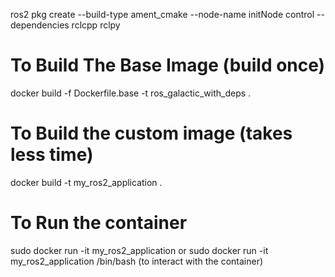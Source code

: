 ros2 pkg create --build-type ament_cmake --node-name initNode control --dependencies rclcpp rclpy

# To Build The Base Image (build once)
docker build -f Dockerfile.base -t ros_galactic_with_deps .

# To Build the custom image (takes less time)
docker build -t my_ros2_application .

# To Run the container
sudo docker run -it my_ros2_application 
or
sudo docker run -it my_ros2_application /bin/bash (to interact with the container)

